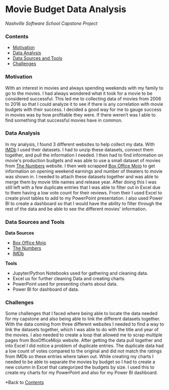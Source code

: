# Movie Budget Data Analysis
*Nashville Software School Capstone Project*

### **Contents**
- [Motivation](#Motivation)
- [Data Analysis](#Data-Analysis)
- [Data Sources and Tools](#Data-Sources-and-Tools)
- [Challenges](#Challenges)




### **Motivation**
With an interest in movies and always spending weekends with my family to go to the movies. I had always wondered what it took for a movie to be considered successful. This led me to collecting data of movies from 2006 to 2018 so that I could analyze it to see if there is any correlation with movie budgets with their success. I decided a good way for me to gauge success in movies was by how profitable they were. If there weren’t was I able to find something that successful movies have in common.




### **Data Analysis**
In my analysis, I found 3 different websites to help collect my data. With [IMDb](https://www.imdb.com/) I used their datasets. I had to unzip these datasets, connect them together, and pull the information I needed. I then had to find information on movie's production budgets and was able to use a small dataset of movies from [The Numbers](https://www.the-numbers.com/) website. I  then web scrapped [Box Office Mojo](https://www.boxofficemojo.com/?ref_=bo_nb_yl_mojologo) to get information on opening weekend earnings and number of theaters to movie was shown in. I needed to attach these datasets together and was able to merge them by movie title names and release year. After doing this I was still left with a few duplicate entries that I was able to filter out in Excel due to them having a low vote count for their reviews. From their I used Excel to create pivot tables to add to my PowerPoint presentation. I also used Power BI to create a dashboard so that I would have the ability to filter through the rest of the data and be able to see the different movies' information.








### **Data Sources and Tools**
**Data Sources**
- [Box Office Mojo](https://www.boxofficemojo.com/?ref_=bo_nb_yl_mojologo)
- [The Numbers](https://www.the-numbers.com/)
- [IMDb](https://www.imdb.com/)

**Tools**
- Jupyter/Python Notebooks used for gathering and cleaning data.
- Excel us for further cleaning Data and creating charts.
- PowerPoint used for presenting charts about data.
- Power BI for dashboard of data.






### **Challenges**
Some challenges that I faced where being able to locate the data needed for my capstone and also being able to link the different datasets together. With the data coming from three different websites I needed to find a way to link the datasets together, which I was able to do with the title and year of the movies. I also needed to create a loop that allowed me to scrap multiple pages from BoxOfficeMojo website. After getting the data pull together and into Excel I did notice a problem of duplicate entries. The duplicate data had a low count of votes compared to the original and did not match the ratings from IMDb so these entries where taken out. While creating my charts I needed to be able to separate the movies by budget so I had to create a new column in Excel that categorized the budgets by size. I used this to create my charts for my PowerPoint and also for my Power BI dashboard.

*Back to [Contents](#Contents)
